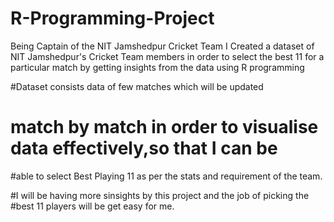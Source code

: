 # R-Programming-Project
Being Captain of the NIT Jamshedpur Cricket Team I 
Created a dataset of NIT Jamshedpur's Cricket Team members in order to select 
the best 11 for a particular match by getting insights from the data using R programming

#Dataset consists data of few matches which will be updated 
# match by match in order to visualise data effectively,so that I can be
#able to select Best Playing 11 as per the stats and requirement of the team.

#I will be having more sinsights by this project and the job of picking the 
#best 11 players will be get easy for me.
